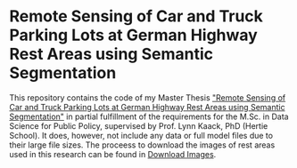 # Remote Sensing of Car and Truck Parking Lots at German Highway Rest Areas using Semantic Segmentation

This repository contains the code of my Master Thesis ["Remote Sensing of Car and Truck Parking Lots at German Highway Rest Areas using Semantic Segmentation"](korbach_benedikt_master_thesis.pdf) in partial fulfillment of the requirements for the M.Sc. in Data Science for Public Policy, supervised by Prof. Lynn Kaack, PhD (Hertie School). It does, however, not include any data or full model files due to their large file sizes. The proceess to download the images of rest areas used in this research can be found in [Download Images](https://github.com/benedikt-korbach/remote-sensing-of-parking-areas/blob/main/scripts/01_data_acquisition/01c_download_images.ipynb).
